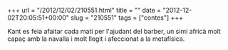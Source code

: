 +++
url = "/2012/12/02/210551.html"
title = ""
date = "2012-12-02T20:05:51+00:00"
slug = "210551"
tags = ["contes"]
+++

Kant es feia afaitar cada matí per l'ajudant del barber, un simi africà molt capaç amb la navalla i molt llegit i afeccionat a la metafísica.
